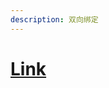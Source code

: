 ```yaml
---
description: 双向绑定
---
```


# [Link](https://zhouxianfei.gitee.io/gitbook-front/frontEndMap/test/vue/base.html)



